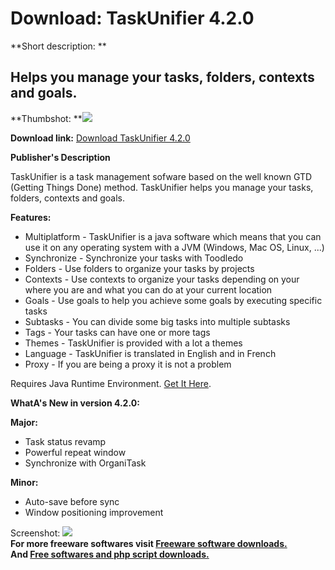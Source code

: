 # Download: TaskUnifier 4.2.0

**Short description: **

## Helps you manage your tasks, folders, contexts and goals.

  
**Thumbshot: **![](http://www.freewarefiles.com/screenshot/taskunifier_md.jpg)   
  
**Download link:** [Download TaskUnifier 4.2.0](http://freesoftwares.boysofts.com/TaskUnifier_program_63298.html)  
  

**Publisher's Description**  
  

TaskUnifier is a task management sofware based on the well known GTD (Getting
Things Done) method. TaskUnifier helps you manage your tasks, folders,
contexts and goals.

**Features:**

  * Multiplatform - TaskUnifier is a java software which means that you can use it on any operating system with a JVM (Windows, Mac OS, Linux, ...) 
  * Synchronize - Synchronize your tasks with Toodledo 
  * Folders - Use folders to organize your tasks by projects 
  * Contexts - Use contexts to organize your tasks depending on your where you are and what you can do at your current location 
  * Goals - Use goals to help you achieve some goals by executing specific tasks 
  * Subtasks - You can divide some big tasks into multiple subtasks 
  * Tags - Your tasks can have one or more tags 
  * Themes - TaskUnifier is provided with a lot a themes 
  * Language - TaskUnifier is translated in English and in French 
  * Proxy - If you are being a proxy it is not a problem 

Requires Java Runtime Environment. [Get It
Here](http://www.java.com/en/download/manual.jsp).

**WhatA's New in version 4.2.0:**

**Major:**

  * Task status revamp 
  * Powerful repeat window 
  * Synchronize with OrganiTask 

**Minor:**

  * Auto-save before sync 
  * Window positioning improvement 

  
  
Screenshot: ![](http://www.freewarefiles.com/screenshot/taskunifier.jpg)  
**For more freeware softwares visit [Freeware software downloads.](http://freesoftwares.boysofts.com/)**   
**And [Free softwares and php script downloads.](http://www.boysofts.com/)**

